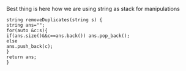 Best thing is here how we are using string as stack for manipulations
```
string removeDuplicates(string s) {
string ans="";
for(auto &c:s){
if(ans.size()&&c==ans.back()) ans.pop_back();
else
ans.push_back(c);
}
return ans;
}
```